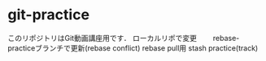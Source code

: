 # git-practice
このリポジトリはGit動画講座用です．
ローカルリポで変更　　
rebase-practiceブランチで更新(rebase conflict)
rebase pull用
stash practice(track)
